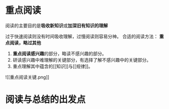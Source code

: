 # 重点阅读
阅读的主要目的是**吸收新知识**或**加深旧有知识的理解**

过于快速阅读则没有时间吸收理解，过慢阅读则容易分神。
合适的阅读方法： **重点阅读，略过其他**
1. **重点阅读感兴趣**的部分，略读不感兴趣的部分。
2. 研读感兴趣中难理解的关键部分，有选择了解不感兴趣中的关键部分。
3. 重点理解其中蕴含的[[知识]]与[[规律]]。

![[重点阅读关键.png]]


# 阅读与总结的出发点
